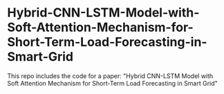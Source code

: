 # Hybrid-CNN-LSTM-Model-with-Soft-Attention-Mechanism-for-Short-Term-Load-Forecasting-in-Smart-Grid
This repo includes the code for a paper: "Hybrid CNN-LSTM Model with Soft Attention Mechanism for Short-Term Load Forecasting in Smart Grid"
